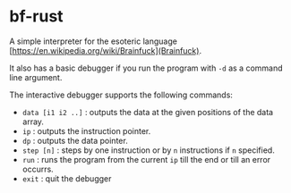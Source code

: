 # bf-rust

A simple interpreter for the esoteric language [https://en.wikipedia.org/wiki/Brainfuck](Brainfuck).

It also has a basic debugger if you run the program with `-d` as a command line argument.

The interactive debugger supports the following commands:
- `data [i1 i2 ..]` : outputs the data at the given positions of the data array.
- `ip` : outputs the instruction pointer.
- `dp` : outputs the data pointer.
- `step [n]` : steps by one instruction or by `n` instructions if `n` specified.
- `run` : runs the program from the current `ip` till the end or till an error occurrs.
- `exit` : quit the debugger